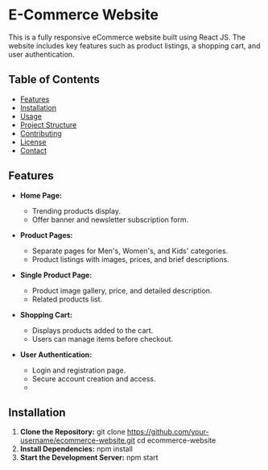 # E-Commerce Website

This is a fully responsive eCommerce website built using React JS. The website includes key features such as product listings, a shopping cart, and user authentication.

## Table of Contents

- [Features](#features)
- [Installation](#installation)
- [Usage](#usage)
- [Project Structure](#project-structure)
- [Contributing](#contributing)
- [License](#license)
- [Contact](#contact)

## Features

- **Home Page:**
  - Trending products display.
  - Offer banner and newsletter subscription form.
  
- **Product Pages:**
  - Separate pages for Men's, Women's, and Kids' categories.
  - Product listings with images, prices, and brief descriptions.
  
- **Single Product Page:**
  - Product image gallery, price, and detailed description.
  - Related products list.
  
- **Shopping Cart:**
  - Displays products added to the cart.
  - Users can manage items before checkout.
  
- **User Authentication:**
  - Login and registration page.
  - Secure account creation and access.
  - 

## Installation

1. **Clone the Repository:**
   git clone https://github.com/your-username/ecommerce-website.git
   cd ecommerce-website
2. **Install Dependencies:**
   npm install
3. **Start the Development Server:**
   npm start

